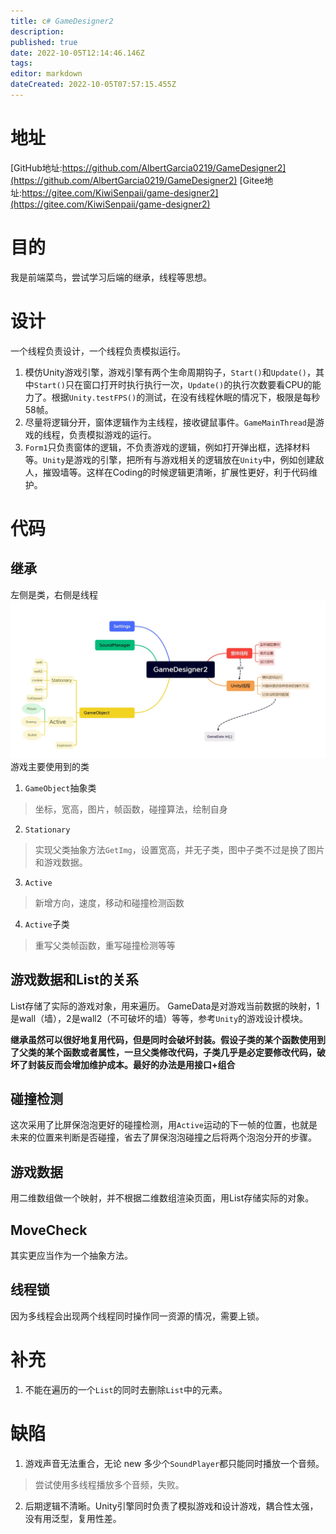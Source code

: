 ```yaml
---
title: c# GameDesigner2
description: 
published: true
date: 2022-10-05T12:14:46.146Z
tags: 
editor: markdown
dateCreated: 2022-10-05T07:57:15.455Z
---
```

# 地址
[GitHub地址:https://github.com/AlbertGarcia0219/GameDesigner2](https://github.com/AlbertGarcia0219/GameDesigner2)
[Gitee地址:https://gitee.com/KiwiSenpaii/game-designer2](https://gitee.com/KiwiSenpaii/game-designer2)
# 目的
我是前端菜鸟，尝试学习后端的继承，线程等思想。
# 设计
一个线程负责设计，一个线程负责模拟运行。
1. 模仿Unity游戏引擎，游戏引擎有两个生命周期钩子，`Start()`和`Update()`，其中`Start()`只在窗口打开时执行执行一次，`Update()`的执行次数要看CPU的能力了。根据`Unity.testFPS()`的测试，在没有线程休眠的情况下，极限是每秒58帧。
2. 尽量将逻辑分开，窗体逻辑作为主线程，接收键鼠事件。`GameMainThread`是游戏的线程，负责模拟游戏的运行。
3. `Form1`只负责窗体的逻辑，不负责游戏的逻辑，例如打开弹出框，选择材料等。`Unity`是游戏的引擎，把所有与游戏相关的逻辑放在`Unity`中，例如创建敌人，摧毁墙等。这样在Coding的时候逻辑更清晰，扩展性更好，利于代码维护。

# 代码
## 继承
左侧是类，右侧是线程
![](./img1.jpg)
游戏主要使用到的类
1. `GameObject`抽象类
> 坐标，宽高，图片，帧函数，碰撞算法，绘制自身
2. `Stationary`
> 实现父类抽象方法`GetImg`，设置宽高，并无子类，图中子类不过是换了图片和游戏数据。
3. `Active`
> 新增方向，速度，移动和碰撞检测函数
4. `Active`子类
> 重写父类帧函数，重写碰撞检测等等

## 游戏数据和List的关系
List存储了实际的游戏对象，用来遍历。
GameData是对游戏当前数据的映射，1是wall（墙），2是wall2（不可破坏的墙）等等，参考`Unity`的游戏设计模块。

**继承虽然可以很好地复用代码，但是同时会破坏封装。假设子类的某个函数使用到了父类的某个函数或者属性，一旦父类修改代码，子类几乎是必定要修改代码，破坏了封装反而会增加维护成本。最好的办法是用接口+组合**
## 碰撞检测
这次采用了比屏保泡泡更好的碰撞检测，用`Active`运动的下一帧的位置，也就是未来的位置来判断是否碰撞，省去了屏保泡泡碰撞之后将两个泡泡分开的步骤。
## 游戏数据
用二维数组做一个映射，并不根据二维数组渲染页面，用List存储实际的对象。
## MoveCheck
其实更应当作为一个抽象方法。
## 线程锁
因为多线程会出现两个线程同时操作同一资源的情况，需要上锁。
# 补充
1. 不能在遍历的一个`List`的同时去删除`List`中的元素。
# 缺陷
1. 游戏声音无法重合，无论 new 多少个`SoundPlayer`都只能同时播放一个音频。
> 尝试使用多线程播放多个音频，失败。
2. 后期逻辑不清晰。Unity引擎同时负责了模拟游戏和设计游戏，耦合性太强，没有用泛型，复用性差。
